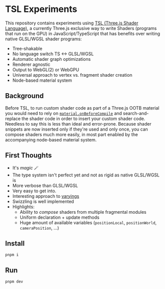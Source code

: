 # TSL Experiments

This repository contains experiments using [TSL (Three.js Shader
Language)](https://github.com/mrdoob/three.js/wiki/Three.js-Shading-Language), a
currently Three.js exclusive way to write Shaders (programs that run on the GPU)
in JavaScript/TypeScript that has benefits over writing native GLSL/WGSL shader
programs:

- Tree-shakable
- No language switch TS <-> GLSL/WGSL
- Automatic shader graph optimizations
- Renderer agnostic
- Output to WebGL(2) or WebGPU
- Universal approach to vertex vs. fragment shader creation
- Node-based material system

## Background

Before TSL, to run custom shader code as part of a Three.js OOTB material you
would need to rely on
[`material.onBeforeCompile`](https://github.com/mrdoob/three.js/wiki/Three.js-Shading-Language#old)
and search-and-replace the shader code in order to insert your custom shader
code. Needless to say this is less than ideal and error-prone. Because shader
snippets are now inserted only if they're used and only once, you can compose
shaders much more easily, in most part enabled by the accompanying node-based
material system.

## First Thoughts

- It's _magic_ 🪄
- The type system isn't perfect yet and not as rigid as native GLSL/WGSL is
- More verbose than GLSL/WGSL
- Very easy to get into.
- Interesting approach to [varyings](https://github.com/mrdoob/three.js/wiki/Three.js-Shading-Language#varying-node-name--null-)
- Swizzling is well implemented
- Highlights:
  - Ability to _compose_ shaders from multiple fragmental modules
  - Uniform declaration + update methods
  - Huge amount of available variables (`positionLocal`, `positionWorld`, `cameraPosition`, …)

## Install

```
pnpm i
```

## Run

```
pnpm dev
```
